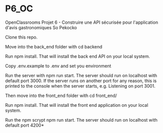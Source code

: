 # P6_OC
OpenClassrooms Projet 6 - Construire une API sécurisée pour l'application d'avis gastronomiques So Pekocko

Clone this repo.

Move into the back_end folder with cd backend

Run npm install. That will install the back end API on your local system.

Copy .env.example to .env and set you environment

Run the server with npm run start. The server should run on localhost with default port 3000. If the server runs on another port for any reason, this is printed to the console when the server starts, e.g. Listening on port 3001.

Then move into the front_end folder with cd front_end/

Run npm install. That will install the front end application on your local system.

Run the npm scrypt npm run start. The server should run on localhost with default port 4200*
